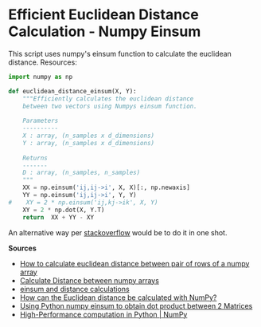 # Efficient Euclidean Distance Calculation - Numpy Einsum 

This script uses numpy's einsum function to calculate the euclidean distance.
Resources:

```python
import numpy as np

def euclidean_distance_einsum(X, Y):
    """Efficiently calculates the euclidean distance
    between two vectors using Numpys einsum function.
    
    Parameters
    ----------
    X : array, (n_samples x d_dimensions)
    Y : array, (n_samples x d_dimensions)
    
    Returns
    -------
    D : array, (n_samples, n_samples)
    """
    XX = np.einsum('ij,ij->i', X, X)[:, np.newaxis]
    YY = np.einsum('ij,ij->i', Y, Y)
#    XY = 2 * np.einsum('ij,kj->ik', X, Y)
    XY = 2 * np.dot(X, Y.T)
    return  XX + YY - XY
```

An alternative way per [stackoverflow](https://stackoverflow.com/questions/32154475/einsum-and-distance-calculations) would be to do it in one shot.

**Sources**

* [How to calculate euclidean distance between pair of rows of a numpy array](https://stackoverflow.com/questions/43367001/how-to-calculate-euclidean-distance-between-pair-of-rows-of-a-numpy-array)
* [Calculate Distance between numpy arrays](https://stackoverflow.com/questions/40996957/calculate-distance-between-numpy-arrays)
* [einsum and distance calculations](https://stackoverflow.com/questions/32154475/einsum-and-distance-calculations)
* [How can the Euclidean distance be calculated with NumPy?](https://stackoverflow.com/questions/1401712/how-can-the-euclidean-distance-be-calculated-with-numpy)
* [Using Python numpy einsum to obtain dot product between 2 Matrices](https://stackoverflow.com/questions/45896939/using-python-numpy-einsum-to-obtain-dot-product-between-2-matrices)
* [High-Performance computation in Python | NumPy](https://semantive.com/blog/high-performance-computation-in-python-numpy-2/)